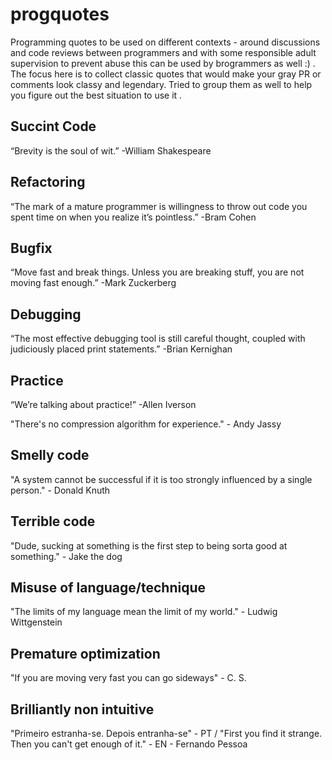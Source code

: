 # progquotes
Programming quotes to be used on different contexts - around discussions and code reviews between programmers and with some responsible adult supervision to prevent abuse this can be used by brogrammers as well :) . The focus here is to collect classic quotes that would make your gray PR or comments look classy and legendary. Tried to group them as well to help you figure out the best situation to use it .

## Succint Code
“Brevity is the soul of wit.” -William Shakespeare

## Refactoring 
“The mark of a mature programmer is willingness to throw out code you spent time on when you realize it’s pointless.” -Bram Cohen

## Bugfix
“Move fast and break things. Unless you are breaking stuff, you are not moving fast enough.” -Mark Zuckerberg

## Debugging
“The most effective debugging tool is still careful thought, coupled with judiciously placed print statements.” -Brian Kernighan

## Practice
“We’re talking about practice!” -Allen Iverson

"There's no compression algorithm for experience."  - Andy Jassy

## Smelly code
"A system cannot be successful if it is too strongly influenced by a single person." - Donald Knuth

## Terrible code
"Dude, sucking at something is the first step to being sorta good at something." - Jake the dog

## Misuse of language/technique
"The limits of my language mean the limit of my world." - Ludwig Wittgenstein

## Premature optimization
"If you are moving very fast you can go sideways" - C. S.

## Brilliantly non intuitive
 "Primeiro estranha-se. Depois entranha-se" - PT /  "First you find it strange. Then you can't get enough of it." - EN  - Fernando Pessoa 



